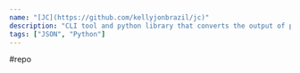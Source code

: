 ```yaml
---
name: "[JC](https://github.com/kellyjonbrazil/jc)"
description: "CLI tool and python library that converts the output of popular command-line tools, file-types, and common strings to JSON, YAML, or Dictionaries. This allows piping of output to tools like jq and simplifying automation scripts."
tags: ["JSON", "Python"]
---
```

#repo
